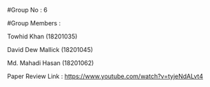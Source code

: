 #Group No : 6

#Group Members :

Towhid Khan (18201035)

David Dew Mallick (18201045)

Md. Mahadi Hasan (18201062)


Paper Review Link : https://www.youtube.com/watch?v=tyjeNdALvt4
